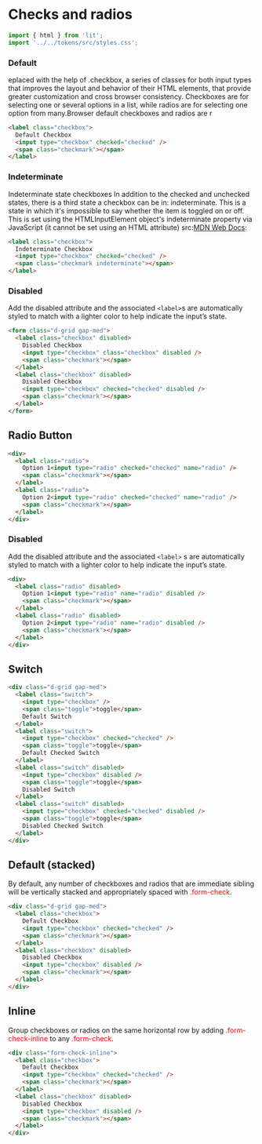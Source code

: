 # Checks and radios

```js script
import { html } from 'lit';
import '../../tokens/src/styles.css';
```

### Default

eplaced with the help of .checkbox, a series of classes for both input types that improves the layout and behavior of their HTML elements, that provide greater customization and cross browser consistency. Checkboxes are for selecting one or several options in a list, while radios are for selecting one option from many.Browser default checkboxes and radios are r

```html preview-story
<label class="checkbox">
  Default Checkbox
  <input type="checkbox" checked="checked" />
  <span class="checkmark"></span>
</label>
```

### Indeterminate

Indeterminate state checkboxes
In addition to the checked and unchecked states, there is a third state a
checkbox can be in: indeterminate. This is a state in which it's impossible to
say whether the item is toggled on or off. This is set using the HTMLInputElement
object's indeterminate property via JavaScript (it cannot be set using an HTML
attribute) src:[MDN Web Docs](https://developer.mozilla.org/en-US/docs/Web/HTML/Element/input/checkbox#attr-indeterminate '<input type="checkbox">'):

```html preview-story
<label class="checkbox">
  Indeterminate Checkbox
  <input type="checkbox" checked="checked" />
  <span class="checkmark indeterminate"></span>
</label>
```

### Disabled

Add the disabled attribute and the associated `<label>`s are automatically styled to match with a lighter color to help indicate the input’s state.

```html preview-story
<form class="d-grid gap-med">
  <label class="checkbox" disabled>
    Disabled Checkbox
    <input type="checkbox" class="checkbox" disabled />
    <span class="checkmark"></span>
  </label>
  <label class="checkbox" disabled>
    Disabled Checkbox
    <input type="checkbox" checked="checked" disabled />
    <span class="checkmark"></span>
  </label>
</form>
```

## Radio Button

```html preview-story
<div>
  <label class="radio">
    Option 1<input type="radio" checked="checked" name="radio" />
    <span class="checkmark"></span>
  </label>
  <label class="radio">
    Option 2<input type="radio" checked="checked" name="radio" />
    <span class="checkmark"></span>
  </label>
</div>
```

### Disabled

Add the disabled attribute and the associated `<label>` s are automatically styled to match with a lighter color to help indicate the input’s state.

```html preview-story
<div>
  <label class="radio" disabled>
    Option 1<input type="radio" name="radio" disabled />
    <span class="checkmark"></span>
  </label>
  <label class="radio" disabled>
    Option 2<input type="radio" name="radio" disabled />
    <span class="checkmark"></span>
  </label>
</div>
```

## Switch

```html preview-story
<div class="d-grid gap-med">
  <label class="switch">
    <input type="checkbox" />
    <span class="toggle">toggle</span>
    Default Switch
  </label>
  <label class="switch">
    <input type="checkbox" checked="checked" />
    <span class="toggle">toggle</span>
    Default Checked Switch
  </label>
  <label class="switch" disabled>
    <input type="checkbox" disabled />
    <span class="toggle">toggle</span>
    Disabled Switch
  </label>
  <label class="switch" disabled>
    <input type="checkbox" checked="checked" disabled />
    <span class="toggle">toggle</span>
    Disabled Checked Switch
  </label>
</div>
```

## Default (stacked)

By default, any number of checkboxes and radios that are immediate sibling will be vertically stacked and appropriately spaced with <span style="color:red">.form-check</span>.

```html preview-story
<div class="d-grid gap-med">
  <label class="checkbox">
    Default Checkbox
    <input type="checkbox" checked="checked" />
    <span class="checkmark"></span>
  </label>
  <label class="checkbox" disabled>
    Disabled Checkbox
    <input type="checkbox" disabled />
    <span class="checkmark"></span>
  </label>
</div>
```

## Inline

Group checkboxes or radios on the same horizontal row by adding <span style="color:red">.form-check-inline</span> to any <span style="color:red">.form-check</span>.

```html preview-story
<div class="form-check-inline">
  <label class="checkbox">
    Default Checkbox
    <input type="checkbox" checked="checked" />
    <span class="checkmark"></span>
  </label>
  <label class="checkbox" disabled>
    Disabled Checkbox
    <input type="checkbox" disabled />
    <span class="checkmark"></span>
  </label>
</div>
```
